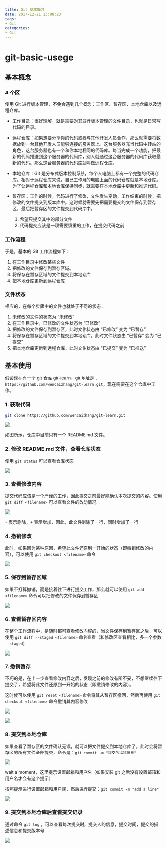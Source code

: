 ```yaml
---
title: Git 基本概念
date: 2017-12-21 13:08:23
tags: 
- Git
categories: 
- Git
---
```

# git-basic-usege

## 基本概念

### 4 个区
使用 Git 进行版本管理，不免会遇到几个概念：工作区、暂存区、本地仓库以及远程仓库。

+ 工作目录：很好理解，就是需要对其进行版本管理的文件目录，也就是日常写代码的目录。

+ 远程仓库：如果想要分享你的代码或者与其他开发人员合作，那么就需要将数据放到一台其他开发人员能够连接的服务器上。这台服务器充当代码中转站的角色，这台服务器也有一个和你本地相同的代码库。每当完成一个功能，把最新的代码推送到这个服务器的代码库，别人就通过这台服务器的代码库获取最新的代码。那么这台服务器的代码库就叫做远程仓库。

+ 本地仓库：Git 是分布式版本控制系统，每个人电脑上都有一个完整的代码仓库。相对于远程仓库来说，自己工作用的电脑上面的代码仓库就是本地仓库。为了让远程仓库和本地仓库保持同步，就需要在本地仓库中更新和推送代码。

+ 暂存区：工作的时候，代码进行了修改，文件发生变动，工作结束的时候，把修改的文件提交到版本库中。这时候就需要先把需要提交的文件保存到暂存区，最后把暂存区的文件提交到代码库中。
    1. 希望只提交其中的部分文件
    2. 代码提交应该是一项需要慎重的工作，在提交代码之前

### 工作流程
于是，基本的 Git 工作流程如下：

1. 在工作目录中修改某些文件
1. 把修改的文件保存到暂存区域。
1. 将保存在暂存区域的文件提交到本地仓库
1. 把本地仓库更新到远程仓库

### 文件状态
相应的，在每个步骤中的文件也就处于不同的状态：

1. 未修改的文件的状态为 “未修改”
1. 在工作目录中，已修改的文件状态为 “已修改”
1. 把修改的文件保存到暂存区，此时文件状态由 “已修改” 变为 “已暂存”
1. 将保存在暂存区域的文件提交到本地仓库，此时文件状态由 “已暂存” 变为 “已提交”
1. 把本地仓库更新到远程仓库，此时文件状态由 “已提交” 变为 “已推送”


## 基本使用

假设现在有一个 git 仓库 git-learn，git 地址是：`https://github.com/wencaizhang/git-learn.git`，现在需要在这个仓库中工作。

### 1. 获取代码
  ```bash
  git clone https://github.com/wencaizhang/git-learn.git
  ```
  ![](/images/git-clone.png)

  如图所示，仓库中目前只有一个 README.md 文件。

### 2. 修改 README.md 文件，查看仓库状态

  使用 `git status` 可以查看仓库状态

  ![](/images/git-modify.png)

### 3. 查看修改内容

  提交代码应该是一个严谨的工作，因此提交之前最好能确认本次提交的内容。使用 `git diff <filename>` 可以查看文件的改动情况

  ![](/images/git-diff.png)

  `-` 表示删除，`+` 表示增加，因此，此文件删除了一行，同时增加了一行

### 4. 撤销修改

  此时，如果因为某种原因，希望此文件还原到一开始的状态（即撤销修改的内容），可以使用 `git checkout <filename>` 命令

  ![](/images/git-checkout.png)


### 5. 保存到暂存区域

  如果不打算撤销，而是接着往下进行提交工作，那么就可以使用 `git add <filename>` 命令可以把修改的文件保存到暂存区

  ![](/images/git-add.png)

### 6. 查看暂存区内容

  在整个工作流程中，是随时都可查看修改内容的，当文件保存到暂存区之后，可以使用 `git diff --staged <filename>` 命令查看（和修改区查看相比，多一个参数 `--staged`）

  ![](/images/git-diff-staged.png)

### 7. 撤销暂存

  不巧的是，在上一步查看修改内容之后，发现之前的修改有所不妥，不想继续往下提交了，希望将此文件还原到一开始的状态（即撤销修改的内容）。

  这时候可以使用 `git reset <filename>` 命令将其从暂存区撤回，然后再使用 `git checkout <filename>` 命令撤销其内容修改

  ![](/images/git-reset.png)

  ![](/images/git-checkout.png)

### 8. 提交到本地仓库

  如果查看了暂存区的文件确认无误，就可以把文件提交到本地仓库了。此时会将暂存区的所有文件全部提交，命令是：`git commit -m "提交的描述信息"`

  ![](/images/git-commit-0.png)

  wait a moment，这里提示设置邮箱和用户名（如果安装 git 之后没有设置邮箱和用户名才会有这个提示）

  按照提示进行设置邮箱和用户民，然后进行提交：`git commit -m "add a line"`

  ![](/images/git-commit.png)

### 9. 提交到本地仓库后查看提交记录

  通过命令 `git log` ，可以查看每次提交时，提交人的信息，提交时间，提交的描述信息和提交版本号

  ![](/images/git-log.png)
